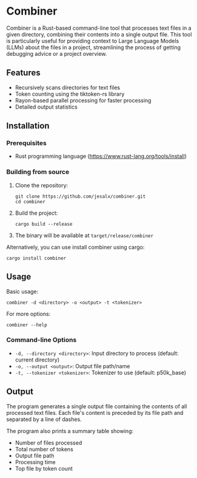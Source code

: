# Combiner

Combiner is a Rust-based command-line tool that processes text files in a given directory, combining their contents into a single output file. This tool is particularly useful for providing context to Large Language Models (LLMs) about the files in a project, streamlining the process of getting debugging advice or a project overview.

## Features

- Recursively scans directories for text files
- Token counting using the tiktoken-rs library
- Rayon-based parallel processing for faster processing
- Detailed output statistics

## Installation

### Prerequisites

- Rust programming language (<https://www.rust-lang.org/tools/install>)

### Building from source

1. Clone the repository:

   ```
   git clone https://github.com/jesalx/combiner.git
   cd combiner
   ```

2. Build the project:

   ```
   cargo build --release
   ```

3. The binary will be available at `target/release/combiner`

Alternatively, you can use install combiner using cargo:

```
cargo install combiner
```

## Usage

Basic usage:

```
combiner -d <directory> -o <output> -t <tokenizer>
```

For more options:

```
combiner --help
```

### Command-line Options

- `-d, --directory <directory>`: Input directory to process (default: current directory)
- `-o, --output <output>`: Output file path/name
- `-t, --tokenizer <tokenizer>`: Tokenizer to use (default: p50k_base)

## Output

The program generates a single output file containing the contents of all processed text files. Each file's content is preceded by its file path and separated by a line of dashes.

The program also prints a summary table showing:

- Number of files processed
- Total number of tokens
- Output file path
- Processing time
- Top file by token count
